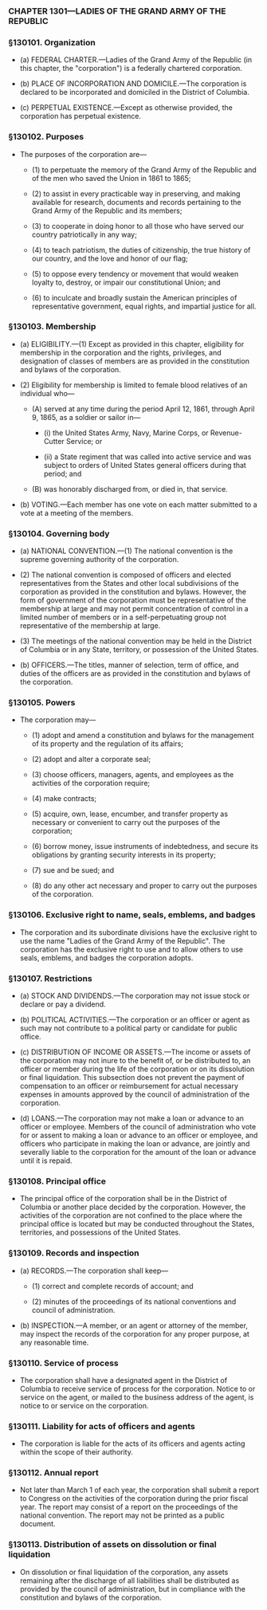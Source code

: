 ### **CHAPTER 1301—LADIES OF THE GRAND ARMY OF THE REPUBLIC**

### §130101. Organization
* (a) FEDERAL CHARTER.—Ladies of the Grand Army of the Republic (in this chapter, the "corporation") is a federally chartered corporation.

* (b) PLACE OF INCORPORATION AND DOMICILE.—The corporation is declared to be incorporated and domiciled in the District of Columbia.

* (c) PERPETUAL EXISTENCE.—Except as otherwise provided, the corporation has perpetual existence.

### §130102. Purposes
* The purposes of the corporation are—

  * (1) to perpetuate the memory of the Grand Army of the Republic and of the men who saved the Union in 1861 to 1865;

  * (2) to assist in every practicable way in preserving, and making available for research, documents and records pertaining to the Grand Army of the Republic and its members;

  * (3) to cooperate in doing honor to all those who have served our country patriotically in any way;

  * (4) to teach patriotism, the duties of citizenship, the true history of our country, and the love and honor of our flag;

  * (5) to oppose every tendency or movement that would weaken loyalty to, destroy, or impair our constitutional Union; and

  * (6) to inculcate and broadly sustain the American principles of representative government, equal rights, and impartial justice for all.

### §130103. Membership
* (a) ELIGIBILITY.—(1) Except as provided in this chapter, eligibility for membership in the corporation and the rights, privileges, and designation of classes of members are as provided in the constitution and bylaws of the corporation.

* (2) Eligibility for membership is limited to female blood relatives of an individual who—

  * (A) served at any time during the period April 12, 1861, through April 9, 1865, as a soldier or sailor in—

    * (i) the United States Army, Navy, Marine Corps, or Revenue-Cutter Service; or

    * (ii) a State regiment that was called into active service and was subject to orders of United States general officers during that period; and


  * (B) was honorably discharged from, or died in, that service.


* (b) VOTING.—Each member has one vote on each matter submitted to a vote at a meeting of the members.

### §130104. Governing body
* (a) NATIONAL CONVENTION.—(1) The national convention is the supreme governing authority of the corporation.

* (2) The national convention is composed of officers and elected representatives from the States and other local subdivisions of the corporation as provided in the constitution and bylaws. However, the form of government of the corporation must be representative of the membership at large and may not permit concentration of control in a limited number of members or in a self-perpetuating group not representative of the membership at large.

* (3) The meetings of the national convention may be held in the District of Columbia or in any State, territory, or possession of the United States.

* (b) OFFICERS.—The titles, manner of selection, term of office, and duties of the officers are as provided in the constitution and bylaws of the corporation.

### §130105. Powers
* The corporation may—

  * (1) adopt and amend a constitution and bylaws for the management of its property and the regulation of its affairs;

  * (2) adopt and alter a corporate seal;

  * (3) choose officers, managers, agents, and employees as the activities of the corporation require;

  * (4) make contracts;

  * (5) acquire, own, lease, encumber, and transfer property as necessary or convenient to carry out the purposes of the corporation;

  * (6) borrow money, issue instruments of indebtedness, and secure its obligations by granting security interests in its property;

  * (7) sue and be sued; and

  * (8) do any other act necessary and proper to carry out the purposes of the corporation.

### §130106. Exclusive right to name, seals, emblems, and badges
* The corporation and its subordinate divisions have the exclusive right to use the name "Ladies of the Grand Army of the Republic". The corporation has the exclusive right to use and to allow others to use seals, emblems, and badges the corporation adopts.

### §130107. Restrictions
* (a) STOCK AND DIVIDENDS.—The corporation may not issue stock or declare or pay a dividend.

* (b) POLITICAL ACTIVITIES.—The corporation or an officer or agent as such may not contribute to a political party or candidate for public office.

* (c) DISTRIBUTION OF INCOME OR ASSETS.—The income or assets of the corporation may not inure to the benefit of, or be distributed to, an officer or member during the life of the corporation or on its dissolution or final liquidation. This subsection does not prevent the payment of compensation to an officer or reimbursement for actual necessary expenses in amounts approved by the council of administration of the corporation.

* (d) LOANS.—The corporation may not make a loan or advance to an officer or employee. Members of the council of administration who vote for or assent to making a loan or advance to an officer or employee, and officers who participate in making the loan or advance, are jointly and severally liable to the corporation for the amount of the loan or advance until it is repaid.

### §130108. Principal office
* The principal office of the corporation shall be in the District of Columbia or another place decided by the corporation. However, the activities of the corporation are not confined to the place where the principal office is located but may be conducted throughout the States, territories, and possessions of the United States.

### §130109. Records and inspection
* (a) RECORDS.—The corporation shall keep—

  * (1) correct and complete records of account; and

  * (2) minutes of the proceedings of its national conventions and council of administration.


* (b) INSPECTION.—A member, or an agent or attorney of the member, may inspect the records of the corporation for any proper purpose, at any reasonable time.

### §130110. Service of process
* The corporation shall have a designated agent in the District of Columbia to receive service of process for the corporation. Notice to or service on the agent, or mailed to the business address of the agent, is notice to or service on the corporation.

### §130111. Liability for acts of officers and agents
* The corporation is liable for the acts of its officers and agents acting within the scope of their authority.

### §130112. Annual report
* Not later than March 1 of each year, the corporation shall submit a report to Congress on the activities of the corporation during the prior fiscal year. The report may consist of a report on the proceedings of the national convention. The report may not be printed as a public document.

### §130113. Distribution of assets on dissolution or final liquidation
* On dissolution or final liquidation of the corporation, any assets remaining after the discharge of all liabilities shall be distributed as provided by the council of administration, but in compliance with the constitution and bylaws of the corporation.